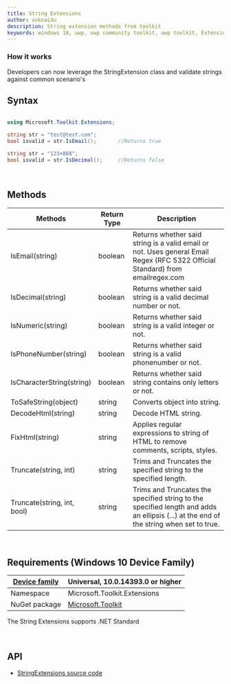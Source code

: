 ```yaml
---
title: String Extensions
author: avknaidu
description: String extension methods from toolkit
keywords: windows 10, uwp, uwp community toolkit, uwp toolkit, Extensions, string
---
```


### How it works

Developers can now leverage the StringExtension class and validate strings against common scenario's

## Syntax

```c#

using Microsoft.Toolkit.Extensions;

string str = "test@test.com";
bool isvalid = str.IsEmail();		//Returns true

string str = "123+888";
bool isvalid = str.IsDecimal();		//Returns false

```

&nbsp;

## Methods

| Methods | Return Type | Description |
| -- | -- | -- |
| IsEmail(string) | boolean | Returns whether said string is a valid email or not. Uses general Email Regex (RFC 5322 Official Standard) from emailregex.com |
| IsDecimal(string) | boolean | Returns whether said string is a valid decimal number or not. |
| IsNumeric(string) | boolean | Returns whether said string is a valid integer or not. |
| IsPhoneNumber(string) | boolean | Returns whether said string is a valid phonenumber or not. |
| IsCharacterString(string) | boolean | Returns whether said string contains only letters or not. |
| ToSafeString(object) | string | Converts object into string. |
| DecodeHtml(string) | string | Decode HTML string. |
| FixHtml(string) | string | Applies regular expressions to string of HTML to remove comments, scripts, styles. |
| Truncate(string, int) | string | Trims and Truncates the specified string to the specified length. |
| Truncate(string, int, bool) | string | Trims and Truncates the specified string to the specified length and adds an ellipsis (...) at the end of the string when set to true. |

&nbsp;

## Requirements (Windows 10 Device Family)

| [Device family](http://go.microsoft.com/fwlink/p/?LinkID=526370) | Universal, 10.0.14393.0 or higher |
| --- | --- |
| Namespace | Microsoft.Toolkit.Extensions |
| NuGet package | [Microsoft.Toolkit](https://www.nuget.org/packages/Microsoft.Toolkit/) |

The String Extensions supports .NET Standard

&nbsp;

## API

* [StringExtensions source code](https://github.com/Microsoft/UWPCommunityToolkit/blob/master/Microsoft.Toolkit/Extensions/StringExtensions.cs)